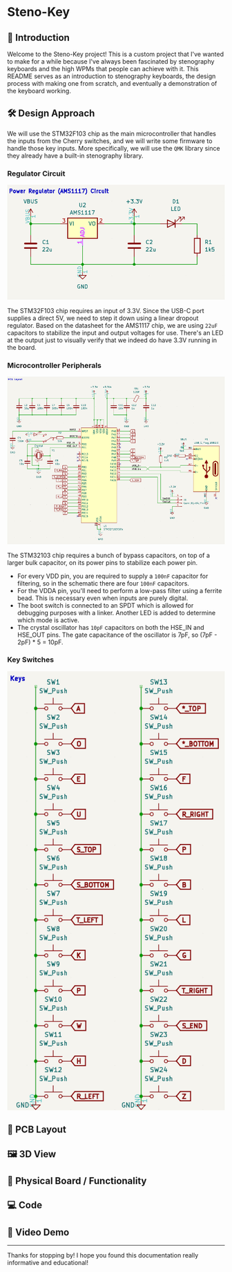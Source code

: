 # Steno-Key

## 📖 Introduction
Welcome to the Steno-Key project! This is a custom project that I've wanted to make for a while because I've always been fascinated by stenography keyboards and the high WPMs that people can achieve with it. This README serves as an introduction to stenography keyboards, the design process with making one from scratch, and eventually a demonstration of the keyboard working.

## 🛠️ Design Approach

We will use the STM32F103 chip as the main microcontroller that handles the inputs from the Cherry switches, and we will write some firmware to handle those key inputs. More specifically, we will use the `QMK` library since they already have a built-in stenography library.

### Regulator Circuit
<p align="center">
    <img width="800px" src="./Images/AMS1117RegulatorCircuit.png" />
</p>

The STM32F103 chip requires an input of 3.3V. Since the USB-C port supplies a direct 5V, we need to step it down using a linear dropout regulator. Based
on the datasheet for the AMS1117 chip, we are using `22uF` capacitors to stabilize the input and output voltages for use. There's an LED at the output just
to visually verify that we indeed do have 3.3V running in the board.

### Microcontroller Peripherals
<p align="center">
    <img width="800px" src="./Images/MCUSchematic.png" />
</p>

The STM32103 chip requires a bunch of bypass capacitors, on top of a larger bulk capacitor, on its power pins to stabilize each power pin. 
- For every VDD pin, you are required to supply a `100nF` capacitor for filtering, so in the schematic there are four `100nF` capacitors.
- For the VDDA pin, you'll need to perform a low-pass filter using a ferrite bead. This is necessary even when inputs are purely digital.
- The boot switch is connected to an SPDT which is allowed for debugging purposes with a linker. Another LED is added to determine which mode is active.
- The crystal oscillator has `10pF` capacitors on both the HSE_IN and HSE_OUT pins. The gate capacitance of the oscillator is 7pF, so (7pF - 2pF) * 5 = 10pF.

### Key Switches
<p align="center">
    <img width="800px" src="./Images/Keyswitches.png" />
</p>

## 🧩 PCB Layout

## 🖼️ 3D View


## 🧪 Physical Board / Functionality

## 💻 Code

## 🎥 Video Demo


---

Thanks for stopping by! I hope you found this documentation really informative and educational!
